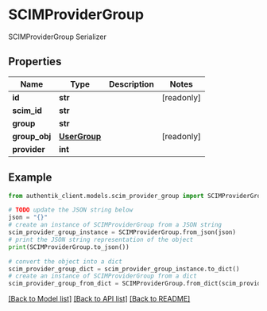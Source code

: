 # SCIMProviderGroup

SCIMProviderGroup Serializer

## Properties

Name | Type | Description | Notes
------------ | ------------- | ------------- | -------------
**id** | **str** |  | [readonly] 
**scim_id** | **str** |  | 
**group** | **str** |  | 
**group_obj** | [**UserGroup**](UserGroup.md) |  | [readonly] 
**provider** | **int** |  | 

## Example

```python
from authentik_client.models.scim_provider_group import SCIMProviderGroup

# TODO update the JSON string below
json = "{}"
# create an instance of SCIMProviderGroup from a JSON string
scim_provider_group_instance = SCIMProviderGroup.from_json(json)
# print the JSON string representation of the object
print(SCIMProviderGroup.to_json())

# convert the object into a dict
scim_provider_group_dict = scim_provider_group_instance.to_dict()
# create an instance of SCIMProviderGroup from a dict
scim_provider_group_from_dict = SCIMProviderGroup.from_dict(scim_provider_group_dict)
```
[[Back to Model list]](../README.md#documentation-for-models) [[Back to API list]](../README.md#documentation-for-api-endpoints) [[Back to README]](../README.md)


